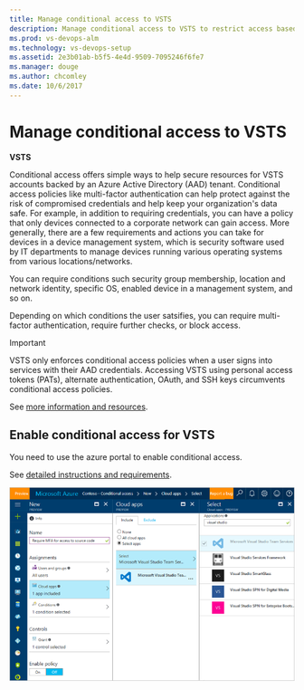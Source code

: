 ```yaml
---
title: Manage conditional access to VSTS
description: Manage conditional access to VSTS to restrict access based on multi-factor authentication
ms.prod: vs-devops-alm
ms.technology: vs-devops-setup
ms.assetid: 2e3b01ab-b5f5-4e4d-9509-7095246f6fe7
ms.manager: douge
ms.author: chcomley
ms.date: 10/6/2017
---
```


#	Manage conditional access to VSTS

**VSTS**

Conditional access offers simple ways to help secure resources for VSTS accounts backed by an Azure Active 
Directory (AAD) tenant.  Conditional access policies like multi-factor 
authentication can help protect against the risk of compromised credentials and help keep your organization's data safe. 
For example, in addition to requiring credentials, you can have a policy that only devices connected to a corporate network 
can gain access.  More generally, there are a few requirements and actions you can take for devices in a device 
management system, which is security software used by IT departments to manage devices running various operating systems 
from various locations/networks.

You can require conditions such security group membership, location and network identity, specific OS, enabled device 
in a management system, and so on.

Depending on which conditions the user satsifies, you can require multi-factor authentication, require further checks, 
or block access.

> [!IMPORTANT] 
> VSTS only enforces conditional access policies when a user signs into services with their AAD credentials. 
> Accessing VSTS using personal access tokens (PATs), alternate authentication, OAuth, and SSH keys circumvents 
> conditional access policies.

See [more information and resources](https://docs.microsoft.com/en-us/azure/active-directory/active-directory-conditional-access).


## Enable conditional access for VSTS

You need to use the azure portal to enable conditional access.

See [detailed instructions and requirements](https://docs.microsoft.com/en-us/azure/active-directory/active-directory-conditional-access-azuread-connected-apps).

![azure portal turning on conditional access for VSTS](_img/_shared/azure-conditional-access-738.png)

